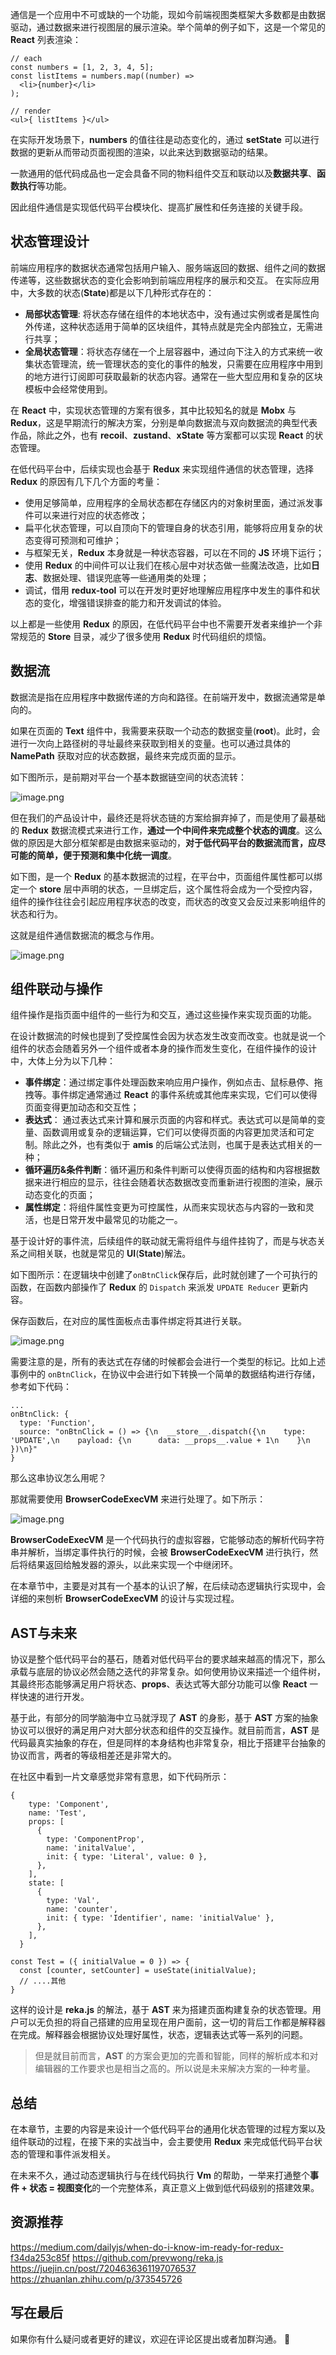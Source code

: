 通信是一个应用中不可或缺的一个功能，现如今前端视图类框架大多数都是由数据驱动，通过数据来进行视图层的展示渲染。举个简单的例子如下，这是一个常见的 **React** 列表渲染：

```tsx
// each
const numbers = [1, 2, 3, 4, 5];
const listItems = numbers.map((number) =>
  <li>{number}</li>
);

// render
<ul>{ listItems }</ul>
```

在实际开发场景下，**numbers** 的值往往是动态变化的，通过 **setState** 可以进行数据的更新从而带动页面视图的渲染，以此来达到数据驱动的结果。

一款通用的低代码成品也一定会具备不同的物料组件交互和联动以及**数据共享**、**函数执行**等功能。

因此组件通信是实现低代码平台模块化、提高扩展性和任务连接的关键手段。

## 状态管理设计

前端应用程序的数据状态通常包括用户输入、服务端返回的数据、组件之间的数据传递等，这些数据状态的变化会影响到前端应用程序的展示和交互。
在实际应用中，大多数的状态(**State**)都是以下几种形式存在的：

*   **局部状态管理**: 将状态存储在组件的本地状态中，没有通过实例或者是属性向外传递，这种状态适用于简单的区块组件，其特点就是完全内部独立，无需进行共享；
*   **全局状态管理**：将状态存储在一个上层容器中，通过向下注入的方式来统一收集状态管理流，统一管理状态的变化的事件的触发，只需要在应用程序中用到的地方进行订阅即可获取最新的状态内容。通常在一些大型应用和复杂的区块模板中会经常使用到。

在 **React** 中，实现状态管理的方案有很多，其中比较知名的就是 **Mobx** 与 **Redux**，这是早期流行的解决方案，分别是单向数据流与双向数据流的典型代表作品，除此之外，也有 **recoil**、**zustand**、**xState** 等方案都可以实现 **React** 的状态管理。

在低代码平台中，后续实现也会基于 **Redux** 来实现组件通信的状态管理，选择 **Redux** 的原因有几下几个方面的考量：

*   使用足够简单，应用程序的全局状态都在存储区内的对象树里面，通过派发事件可以来进行对应的状态修改；
*   扁平化状态管理，可以自顶向下的管理自身的状态引用，能够将应用复杂的状态变得可预测和可维护；
*   与框架无关，**Redux** 本身就是一种状态容器，可以在不同的 **JS** 环境下运行；
*   使用 **Redux** 的中间件可以让我们在核心层中对状态做一些魔法改造，比如**日志**、数据处理、错误兜底等一些通用类的处理；
*   调试，借用 **redux-tool** 可以在开发时更好地理解应用程序中发生的事件和状态的变化，增强错误排查的能力和开发调试的体验。

以上都是一些使用 **Redux** 的原因，在低代码平台中也不需要开发者来维护一个非常规范的 **Store** 目录，减少了很多使用 **Redux** 时代码组织的烦恼。

## 数据流

数据流是指在应用程序中数据传递的方向和路径。在前端开发中，数据流通常是单向的。

如果在页面的 **Text** 组件中，我需要来获取一个动态的数据变量(**root**)。此时，会进行一次向上路径树的寻址最终来获取到相关的变量。也可以通过具体的 **NamePath** 获取对应的状态数据，最终来完成页面的显示。

如下图所示，是前期对平台一个基本数据链空间的状态流转：

![image.png](https://p1-juejin.byteimg.com/tos-cn-i-k3u1fbpfcp/51b8c316de194311b0ace0e7b67463f0~tplv-k3u1fbpfcp-watermark.image?)

但在我们的产品设计中，最终还是将状态链的方案给摒弃掉了，而是使用了最基础的 **Redux** 数据流模式来进行工作，**通过一个中间件来完成整个状态的调度**。这么做的原因是大部分框架都是由数据来驱动的，**对于低代码平台的数据流而言，应尽可能的简单，便于预测和集中化统一调度**。

如下图，是一个 **Redux** 的基本数据流的过程，在平台中，页面组件属性都可以绑定一个 **store** 层中声明的状态，一旦绑定后，这个属性将会成为一个受控内容，组件的操作往往会引起应用程序状态的改变，而状态的改变又会反过来影响组件的状态和行为。

这就是组件通信数据流的概念与作用。

![image.png](https://p3-juejin.byteimg.com/tos-cn-i-k3u1fbpfcp/88bc5fb294cf430c8c768a3b883e8682~tplv-k3u1fbpfcp-watermark.image?)

## 组件联动与操作

组件操作是指页面中组件的一些行为和交互，通过这些操作来实现页面的功能。

在设计数据流的时候也提到了受控属性会因为状态发生改变而改变。也就是说一个组件的状态会随着另外一个组件或者本身的操作而发生变化，在组件操作的设计中，大体上分为以下几种：

*   **事件绑定**：通过绑定事件处理函数来响应用户操作，例如点击、鼠标悬停、拖拽等。事件绑定通常通过 **React** 的事件系统或其他库来实现，它们可以使得页面变得更加动态和交互性；
*   **表达式**： 通过表达式来计算和展示页面的内容和样式。表达式可以是简单的变量、函数调用或复杂的逻辑运算，它们可以使得页面的内容更加灵活和可定制。除此之外，也有类似于 **amis** 的后端公式法则，也属于是表达式相关的一种；
*   **循环遍历&条件判断**：循环遍历和条件判断可以使得页面的结构和内容根据数据来进行相应的显示，往往会随着状态数据改变而重新进行视图的渲染，展示动态变化的页面；
*   **属性绑定**：将组件属性变更为可控属性，从而来实现状态与内容的一致和灵活，也是日常开发中最常见的功能之一。

基于设计好的事件流，后续组件的联动就无需将组件与组件挂钩了，而是与状态关系之间相关联，也就是常见的 **UI**(**State**)解法。

如下图所示：在逻辑块中创建了`onBtnClick`保存后，此时就创建了一个可执行的函数，在函数内部操作了 **Redux** 的 `Dispatch` 来派发 `UPDATE Reducer` 更新内容。

保存函数后，在对应的属性面板点击事件绑定将其进行关联。

![image.png](https://p3-juejin.byteimg.com/tos-cn-i-k3u1fbpfcp/e1af94be226d4766b9d0159577a8b8c1~tplv-k3u1fbpfcp-watermark.image?)

需要注意的是，所有的表达式在存储的时候都会会进行一个类型的标记。比如上述事例中的 `onBtnClick`，在协议中会进行如下转换一个简单的数据结构进行存储，参考如下代码：

```tsx
...
onBtnClick: {
  type: 'Function',
  source: "onBtnClick = () => {\n  __store__.dispatch({\n    type: 'UPDATE',\n    payload: {\n      data: __props__.value + 1\n    }\n  })\n}"
}
```

那么这串协议怎么用呢？

那就需要使用 **BrowserCodeExecVM** 来进行处理了。如下所示：

![image.png](https://p1-juejin.byteimg.com/tos-cn-i-k3u1fbpfcp/faa0959c1704415fbba5aed150497f90~tplv-k3u1fbpfcp-watermark.image?)

**BrowserCodeExecVM** 是一个代码执行的虚拟容器，它能够动态的解析代码字符串并解析，当绑定事件执行的时候，会被 **BrowserCodeExecVM** 进行执行，然后将结果返回给触发器的源头，以此来实现一个中继闭环。

在本章节中，主要是对其有一个基本的认识了解，在后续动态逻辑执行实现中，会详细的来刨析 **BrowserCodeExecVM** 的设计与实现过程。

## AST与未来

协议是整个低代码平台的基石，随着对低代码平台的要求越来越高的情况下，那么承载与底层的协议必然会随之迭代的非常复杂。如何使用协议来描述一个组件树，其最终形态能够满足用户将状态、**props**、表达式等大部分功能可以像 **React** 一样快速的进行开发。

基于此，有部分的同学脑海中立马就浮现了 **AST** 的身影，基于 **AST** 方案的抽象协议可以很好的满足用户对大部分状态和组件的交互操作。就目前而言，**AST** 是代码最真实抽象的存在，但是同样的本身结构也非常复杂，相比于搭建平台抽象的协议而言，两者的等级相差还是非常大的。

在社区中看到一片文章感觉非常有意思，如下代码所示：

```tsx
{
    type: 'Component',
    name: 'Test',
    props: [
      {
        type: 'ComponentProp',
        name: 'initalValue',
        init: { type: 'Literal', value: 0 },
      },
    ],
    state: [
      {
        type: 'Val',
        name: 'counter',
        init: { type: 'Identifier', name: 'initialValue' },
      },
    ],
  }

const Test = ({ initialValue = 0 }) => {
  const [counter, setCounter] = useState(initialValue);
  // ....其他
}
```

这样的设计是 **reka.js** 的解法，基于 **AST** 来为搭建页面构建复杂的状态管理。用户可以无负担的将自己搭建的应用呈现在用户面前，这一切的背后工作都是解释器在完成。解释器会根据协议处理好属性，状态，逻辑表达式等一系列的问题。

> 但是就目前而言，**AST** 的方案会更加的完善和智能，同样的解析成本和对编辑器的工作要求也是相当之高的。所以说是未来解决方案的一种考量。

## 总结

在本章节，主要的内容是来设计一个低代码平台的通用化状态管理的过程方案以及组件联动的过程，在接下来的实战当中，会主要使用 **Redux** 来完成低代码平台状态的管理和事件派发相关。

在未来不久，通过动态逻辑执行与在线代码执行 **Vm** 的帮助，一举来打通整个**事件 + 状态 = 视图变化**的一个完整体系，真正意义上做到低代码级别的搭建效果。

## 资源推荐

<https://medium.com/dailyjs/when-do-i-know-im-ready-for-redux-f34da253c85f>
<https://github.com/prevwong/reka.js>
<https://juejin.cn/post/7204636361197076537>
<https://zhuanlan.zhihu.com/p/373545726>

## 写在最后

如果你有什么疑问或者更好的建议，欢迎在评论区提出或者加群沟通。 👏
